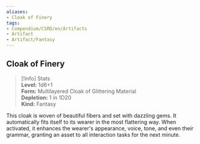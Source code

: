 ```yaml
---
aliases:
- Cloak of Finery
tags:
- Compendium/CSRD/en/Artifacts
- Artifact
- Artifact/Fantasy
---
```


  
## Cloak of Finery  
>[!info] Stats  
> **Level:** 1d6+1  
> **Form:** Multilayered Cloak of Glittering Material  
> **Depletion:** 1 in 1D20  
> **Kind:** Fantasy
  
This cloak is woven of beautiful fibers and set with dazzling gems. It automatically fits itself to its wearer in the most flattering way. When activated, it enhances the wearer's appearance, voice, tone, and even their grammar, granting an asset to all interaction tasks for the next minute.